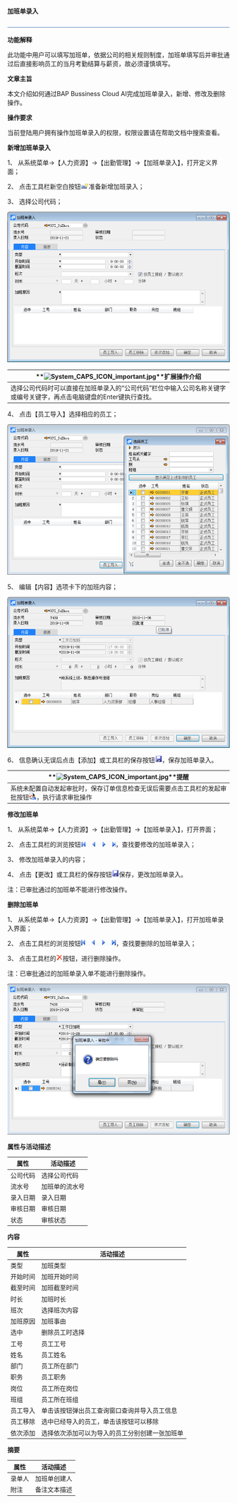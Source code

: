 **加班单录入**

 ![1574417197089](rlzy_cqgl_Images/common/headLine.png)

 

**功能解释**

此功能中用户可以填写加班单，依据公司的相关规则制度，加班单填写后并审批通过后直接影响员工的当月考勤结算与薪资，故必须谨慎填写。

**文章主旨**

本文介绍如何通过BAP Bussiness Cloud AI完成加班单录入，新增、修改及删除操作。

**操作要求**

当前登陆用户拥有操作加班单录入的权限，权限设置请在帮助文档中搜索查看。

**新增加班单录入**

1、 从系统菜单->【人力资源】->【出勤管理】->【加班单录入】，打开定义界面；     

2、 点击工具栏新空白按钮![img](rlzy_cqgl_Images/加班单录入.1.png)准备新增加班录入；

3、 选择公司代码；

 

![img](rlzy_cqgl_Images/加班单录入.2.png)

| **![System_CAPS_ICON_important.jpg](file:///C:\Users\admin\AppData\Local\Temp\msohtmlclip1\01\clip_image005.gif)**扩展操作介绍 |
| ------------------------------------------------------------ |
| 选择公司代码时可以直接在加班单录入的“公司代码”栏位中输入公司名称关键字或编号关键字，再点击电脑键盘的Enter键执行查找。 |

 

4、 点击【员工导入】选择相应的员工；

![img](rlzy_cqgl_Images/加班单录入.3.png)

5、 编辑【内容】选项卡下的加班内容；

![img](rlzy_cqgl_Images/加班单录入.4.png)

6、 信息确认无误后点击【添加】或工具栏的保存按钮![img](rlzy_cqgl_Images/加班单录入.5.png)，保存加班单录入。

| **![System_CAPS_ICON_important.jpg](file:///C:\Users\admin\AppData\Local\Temp\msohtmlclip1\01\clip_image005.gif)**提醒 |
| ------------------------------------------------------------ |
| 系统未配置自动发起审批时，保存订单信息检查无误后需要点击工具栏的发起审批按钮![img](rlzy_cqgl_Images/加班单录入.5.1.png)，执行请求审批操作 |

**修改加班单**

1、 从系统菜单->【人力资源】->【出勤管理】->【加班单录入】，打开界面；

2、 点击工具栏的浏览按钮![img](rlzy_cqgl_Images/加班单录入.6.png)，查找要修改的加班单录入；

3、 修改加班单录入的内容；

4、 点击【更改】或工具栏的保存按钮![img](rlzy_cqgl_Images/加班单录入.7.png)保存，更改加班单录入。

注：已审批通过的加班单不能进行修改操作。

**删除加班单**

1、 从系统菜单->【人力资源】->【出勤管理】->【加班单录入】，打开加班单录入界面；

2、 点击工具栏的浏览按钮![img](rlzy_cqgl_Images/加班单录入.8.png)，查找要删除的加班单录入；

3、 点击工具栏的![img](rlzy_cqgl_Images/加班单录入.8.1.png)按钮，进行删除操作。

注：已审批通过的加班单录入单不能进行删除操作。

![img](rlzy_cqgl_Images/加班单录入.9.png)

**属性与活动描述**

| **属性** | **活动描述**   |
| -------- | -------------- |
| 公司代码 | 选择公司代码   |
| 流水号   | 加班单的流水号 |
| 录入日期 | 录入日期       |
| 审核日期 | 审核日期       |
| 状态     | 审核状态       |

**内容**

| **属性** | **活动描述**                                   |
| -------- | ---------------------------------------------- |
| 类型     | 加班类型                                       |
| 开始时间 | 加班开始时间                                   |
| 截至时间 | 加班截至时间                                   |
| 时长     | 加班时长                                       |
| 班次     | 选择班次内容                                   |
| 加班原因 | 加班事由                                       |
| 选中     | 删除员工时选择                                 |
| 工号     | 员工工号                                       |
| 姓名     | 员工姓名                                       |
| 部门     | 员工所在部门                                   |
| 职务     | 员工职务                                       |
| 岗位     | 员工所在岗位                                   |
| 班组     | 员工所在班组                                   |
| 员工导入 | 单击该按钮弹出员工查询窗口查询并导入员工信息   |
| 员工移除 | 选中已经导入的员工，单击该按钮可以移除         |
| 依次添加 | 选择依次添加可以为导入的员工分别创建一张加班单 |

**摘要**

| **属性** | **活动描述** |
| -------- | ------------ |
| 录单人   | 加班单创建人 |
| 附注     | 备注文本描述 |

 